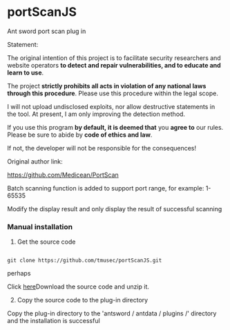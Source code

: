 # portScanJS

Ant sword port scan plug in

Statement:

The original intention of this project is to facilitate security researchers and website operators  **to detect and repair vulnerabilities, and to educate and learn to use**.

The project **strictly prohibits all acts in violation of any national laws through this procedure**. Please use this procedure within the legal scope.

I will not upload undisclosed exploits, nor allow destructive statements in the tool. At present, I am only improving the detection method.

If you use this program **by default, it is deemed that** you **agree to** our rules. Please be sure to abide by **code of ethics and law**.

If not, the developer will not be responsible for the consequences!

Original author link:

https://github.com/Medicean/PortScan

Batch scanning function is added to support port range, for example: 1-65535

Modify the display result and only display the result of successful scanning

### Manual installation

1. Get the source code

```

git clone https://github.com/tmusec/portScanJS.git

```

perhaps

Click [here]( https://github.com/tmusec/portScanJS/archive/refs/heads/main.zip )Download the source code and unzip it.

2. Copy the source code to the plug-in directory

Copy the plug-in directory to the 'antsword / antdata / plugins /' directory and the installation is successful

